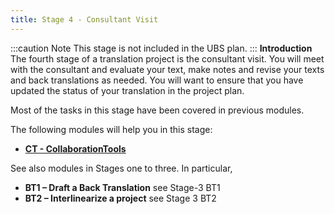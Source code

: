 ```yaml
---
title: Stage 4 - Consultant Visit
---
```

:::caution Note
This stage is not included in the UBS plan.
:::
**Introduction**
The fourth stage of a translation project is the consultant visit. You will meet with the consultant and evaluate your text, make notes and revise your texts and back translations as needed. You will want to ensure that you have updated the status of your translation in the project plan.

Most of the tasks in this stage have been covered in previous modules.

The following modules will help you in this stage:

-   [**CT - CollaborationTools**](20.Collaboration-tools.md)

See also modules in Stages one to three. In particular,
-   **BT1 – Draft a Back Translation** see Stage-3 BT1
-   **BT2 – Interlinearize a project** see Stage 3 BT2
